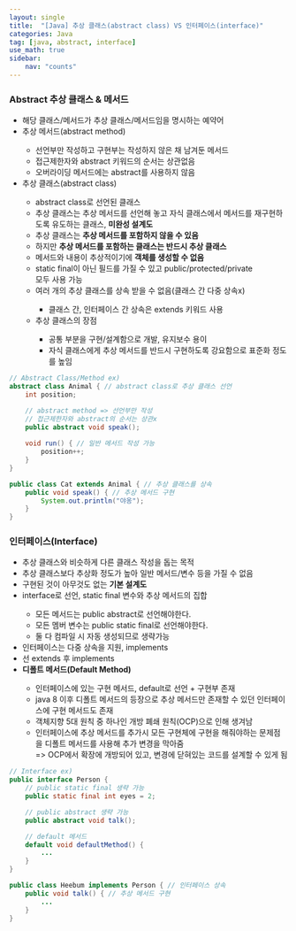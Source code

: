 ```yaml
---
layout: single
title:  "[Java] 추상 클래스(abstract class) VS 인터페이스(interface)"
categories: Java
tag: [java, abstract, interface]
use_math: true
sidebar:
    nav: "counts"
---
```


### Abstract 추상 클래스 & 메서드 
<ul>
    <li>해당 클래스/메서드가 추상 클래스/메서드임을 명시하는 예약어</li>
    <li>추상 메서드(abstract method)</li>
    <ul>
        <li>선언부만 작성하고 구현부는 작성하지 않은 채 남겨둔 메서드</li>
        <li>접근제한자와 abstract 키워드의 순서는 상관없음</li>
        <li>오버라이딩 메서드에는 abstract를 사용하지 않음<br></li>
    </ul>
    <li>추상 클래스(abstract class)</li>
    <ul>
        <li>abstract class로 선언된 클래스</li>
        <li>추상 클래스는 추상 메서드를 선언해 놓고 자식 클래스에서 메서드를 재구현하도록 유도하는 클래스, <b>미완성 설계도
        </b></li>
        <li>추상 클래스는 <b>추상 메서드를 포함하지 않을 수 있음</b></li>
        <li>하지만 <b>추상 메서드를 포함하는 클래스는 반드시 추상 클래스</b></li>
        <li>메서드와 내용이 추상적이기에 <strong>객체를 생성할 수 없음</strong></li>
        <li>static final이 아닌 필드를 가질 수 있고 public/protected/private <br>모두 사용 가능</li>
        <li>여러 개의 추상 클래스를 상속 받을 수 없음(클래스 간 다중 상속x)</li>
        <ul>
            <li>클래스 간, 인터페이스 간 상속은 extends 키워드 사용</li>
        </ul>
        <li>추상 클래스의 장점</li>
        <ul>
            <li>공통 부분을 구현/설계함으로 개발, 유지보수 용이</li>
            <li>자식 클래스에게 추상 메서드를 반드시 구현하도록 강요함으로 표준화 정도를 높임</li>
        </ul>
    </ul>
</ul>

```java
// Abstract Class/Method ex)
abstract class Animal { // abstract class로 추상 클래스 선언
    int position;

    // abstract method => 선언부만 작성
    // 접근제한자와 abstract의 순서는 상관x
    public abstract void speak(); 
    
    void run() { // 일반 메서드 작성 가능
        position++;
    }
}

public class Cat extends Animal { // 추상 클래스를 상속
    public void speak() { // 추상 메서드 구현
        System.out.println("야옹");
    }
}
```

### 인터페이스(Interface)
<ul>
    <li>추상 클래스와 비슷하게 다른 클래스 작성을 돕는 목적</li>
    <li>추상 클래스보다 추상화 정도가 높아 일반 메서드/변수 등을 가질 수 없음</li>
    <li>구현된 것이 아무것도 없는 <b>기본 설계도</b></li>
    <li>interface로 선언, static final 변수와 추상 메서드의 집합</li>
    <ul>
        <li>모든 메서드는 public abstract로 선언해야한다.</li>
        <li>모든 멤버 변수는 public static final로 선언해야한다.</li>
        <li>둘 다 컴파일 시 자동 생성되므로 생략가능</li>
    </ul>
    <li>인터페이스는 다중 상속을 지원, implements</li>
    <li>선 extends 후 implements</li>
    <li><b>디폴트 메서드(Default Method)</b></li>
    <ul>
        <li>인터페이스에 있는 구현 메서드, default로 선언 + 구현부 존재</li>
        <li>java 8 이후 디폴트 메서드의 등장으로 추상 메서드만 존재할 수 있던 인터페이스에 구현 메서드도 존재</li>
        <li>객체지향 5대 원칙 중 하나인 개방 폐쇄 원칙(OCP)으로 인해 생겨남</li>
        <li>인터페이스에 추상 메서드를 추가시 모든 구현체에 구현을 해줘야하는 문제점을 디폴트 메서드를 사용해 추가 변경을 막아줌 <br>=> OCP에서 확장에 개방되어 있고, 변경에 닫혀있는 코드를 설계할 수 있게 됨</li>
    </ul>
</ul>

```java
// Interface ex)
public interface Person {
    // public static final 생략 가능
    public static final int eyes = 2;  

    // public abstract 생략 가능
    public abstract void talk();

    // default 메서드
    default void defaultMethod() {
        ...
    }
}

public class Heebum implements Person { // 인터페이스 상속
    public void talk() { // 추상 메서드 구현
        ...
    }
}
```